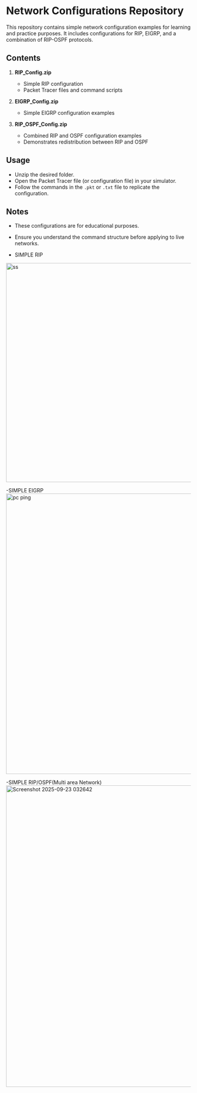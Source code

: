# Network Configurations Repository

This repository contains simple network configuration examples for learning and practice purposes. It includes configurations for RIP, EIGRP, and a combination of RIP-OSPF protocols.

## Contents

1. **RIP_Config.zip**
   - Simple RIP configuration
   - Packet Tracer files and command scripts

2. **EIGRP_Config.zip**
   - Simple EIGRP configuration examples

3. **RIP_OSPF_Config.zip**
   - Combined RIP and OSPF configuration examples
   - Demonstrates redistribution between RIP and OSPF

## Usage
- Unzip the desired folder.
- Open the Packet Tracer file (or configuration file) in your simulator.
- Follow the commands in the `.pkt` or `.txt` file to replicate the configuration.

## Notes
- These configurations are for educational purposes.
- Ensure you understand the command structure before applying to live networks.

- SIMPLE RIP
<img width="1524" height="596" alt="ss" src="https://github.com/user-attachments/assets/6bb6cc37-2993-4ae1-bc09-ced71ac46414" />

-SIMPLE EIGRP 
<img width="1632" height="763" alt="pc ping " src="https://github.com/user-attachments/assets/7805763a-f256-411e-8e53-809dcba679f0" />

-SIMPLE RIP/OSPF(Multi area Network)
<img width="1919" height="820" alt="Screenshot 2025-09-23 032642" src="https://github.com/user-attachments/assets/4640e86d-17b4-40be-9a4c-1f2f2fe97fde" />
